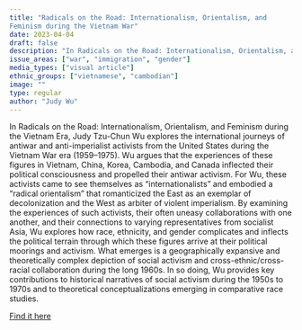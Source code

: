 ```yaml
---
title: "Radicals on the Road: Internationalism, Orientalism, and
Feminism during the Vietnam War"
date: 2023-04-04
draft: false
description: "In Radicals on the Road: Internationalism, Orientalism, and Feminism during the Vietnam Era, Judy Tzu-Chun Wu explores the international journeys of antiwar and anti-imperialist activists from the United States during the Vietnam War era (1959–1975). Wu argues that the experiences of these figures in Vietnam, China, Korea, Cambodia, and Canada inflected their political consciousness and propelled their antiwar activism. For Wu, these activists came to see themselves as “internationalists” and embodied a “radical orientalism” that romanticized the East as an exemplar of decolonization and the West as arbiter of violent imperialism. By examining the experiences of such activists, their often uneasy collaborations with one another, and their connections to varying representatives from socialist Asia, Wu explores how race, ethnicity, and gender complicates and inflects the political terrain through which these figures arrive at their political moorings and activism. What emerges is a geographically expansive and theoretically complex depiction of social activism and cross-ethnic/cross-racial collaboration during the long 1960s. In so doing, Wu provides key contributions to historical narratives of social activism during the 1950s to 1970s and to theoretical conceptualizations emerging in comparative race studies."
issue_areas: ["war", "immigration", "gender"]
media_types: ["visual article"]
ethnic_groups: ["vietnamese", "cambodian"]
image: ""
type: regular
author: "Judy Wu"
---
```


In Radicals on the Road: Internationalism, Orientalism, and Feminism during the Vietnam Era, Judy Tzu-Chun Wu explores the international journeys of antiwar and anti-imperialist activists from the United States during the Vietnam War era (1959–1975). Wu argues that the experiences of these figures in Vietnam, China, Korea, Cambodia, and Canada inflected their political consciousness and propelled their antiwar activism. For Wu, these activists came to see themselves as “internationalists” and embodied a “radical orientalism” that romanticized the East as an exemplar of decolonization and the West as arbiter of violent imperialism. By examining the experiences of such activists, their often uneasy collaborations with one another, and their connections to varying representatives from socialist Asia, Wu explores how race, ethnicity, and gender complicates and inflects the political terrain through which these figures arrive at their political moorings and activism. What emerges is a geographically expansive and theoretically complex depiction of social activism and cross-ethnic/cross-racial collaboration during the long 1960s. In so doing, Wu provides key contributions to historical narratives of social activism during the 1950s to 1970s and to theoretical conceptualizations emerging in comparative race studies.

[Find it here](https://ezproxy.cul.columbia.edu/login?qurl=https%3a%2f%2fsearch.ebscohost.com%2flogin.aspx%3fdirect%3dtrue%26AuthType%3dip%26db%3de025xna%26AN%3d671639%26site%3dehost-live%26scope%3dsite%26ebv%3DEB%26ppid%3Dpp_Front_Cover)
